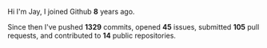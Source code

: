 Hi I'm Jay, I joined Github **8** years ago.

Since then I've pushed **1329** commits, opened **45** issues, submitted **105** pull requests, and contributed to **14** public repositories.
